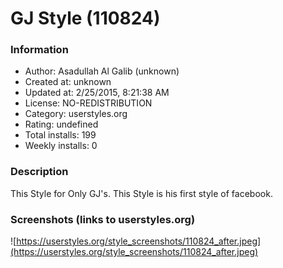 # GJ Style (110824)

### Information
- Author: Asadullah Al Galib (unknown)
- Created at: unknown
- Updated at: 2/25/2015, 8:21:38 AM
- License: NO-REDISTRIBUTION
- Category: userstyles.org
- Rating: undefined
- Total installs: 199
- Weekly installs: 0


### Description
This Style for Only GJ's. This Style is his first style of facebook.


### Screenshots (links to userstyles.org)
![https://userstyles.org/style_screenshots/110824_after.jpeg](https://userstyles.org/style_screenshots/110824_after.jpeg)



